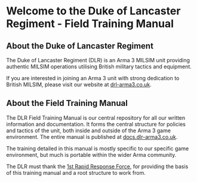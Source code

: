 # Welcome to the Duke of Lancaster Regiment - Field Training Manual
## About the Duke of Lancaster Regiment
The Duke of Lancaster Regiment (DLR) is an Arma 3 MILSIM unit providing authentic MILSIM operations utilising British military tactics and equipment.

If you are interested in joining an Arma 3 unit with strong dedication to British MILSIM, please visit our website at [drl-arma3.co.uk](http://www.dlr-arma3.co.uk).

## About the Field Training Manual
The DLR Field Training Manual is our central repository for all our written information and documentation. It forms the central structure for policies and tactics of the unit, both inside and outside of the Arma 3 game environment. The entire manual is published at [docs.dlr-arma3.co.uk](http://docs.dlr-arma3.co.uk).

The training detailed in this manual is mostly specific to our specific game environment, but much is portable within the wider Arma community. 

The DLR must thank the [1st Rapid Response Force](https://documentation.1st-rrf.com/index.html), for providing the basis of this training manual and a root structure to work from.
